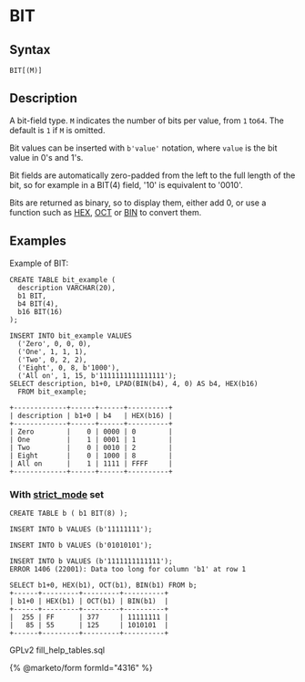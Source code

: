 # BIT

## Syntax

```
BIT[(M)]
```

## Description

A bit-field type. `M` indicates the number of bits per value, from `1` to`64`. The default is `1` if `M` is omitted.

Bit values can be inserted with `b'value'` notation, where `value` is the bit value in 0's and 1's.

Bit fields are automatically zero-padded from the left to the full length of the bit, so for example in a BIT(4) field, '10' is equivalent to '0010'.

Bits are returned as binary, so to display them, either add 0, or use a function such as [HEX](../../sql-functions/string-functions/hex.md), [OCT](../../sql-functions/numeric-functions/oct.md) or [BIN](../../sql-functions/string-functions/bin.md) to convert them.

## Examples

Example of BIT:

```
CREATE TABLE bit_example (
  description VARCHAR(20),
  b1 BIT,
  b4 BIT(4),
  b16 BIT(16)
);
```

```
INSERT INTO bit_example VALUES
  ('Zero', 0, 0, 0),
  ('One', 1, 1, 1),
  ('Two', 0, 2, 2),
  ('Eight', 0, 8, b'1000'),
  ('All on', 1, 15, b'1111111111111111');
SELECT description, b1+0, LPAD(BIN(b4), 4, 0) AS b4, HEX(b16)
  FROM bit_example;

+-------------+------+------+----------+
| description | b1+0 | b4   | HEX(b16) |
+-------------+------+------+----------+
| Zero        |    0 | 0000 | 0        |
| One         |    1 | 0001 | 1        |
| Two         |    0 | 0010 | 2        |
| Eight       |    0 | 1000 | 8        |
| All on      |    1 | 1111 | FFFF     |
+-------------+------+------+----------+
```

### With [strict\_mode](../../../server-management/variables-and-modes/sql-mode.md#strict-mode) set

```
CREATE TABLE b ( b1 BIT(8) );
```

```
INSERT INTO b VALUES (b'11111111');

INSERT INTO b VALUES (b'01010101');

INSERT INTO b VALUES (b'1111111111111');
ERROR 1406 (22001): Data too long for column 'b1' at row 1

SELECT b1+0, HEX(b1), OCT(b1), BIN(b1) FROM b;
+------+---------+---------+----------+
| b1+0 | HEX(b1) | OCT(b1) | BIN(b1)  |
+------+---------+---------+----------+
|  255 | FF      | 377     | 11111111 |
|   85 | 55      | 125     | 1010101  |
+------+---------+---------+----------+
```

GPLv2 fill\_help\_tables.sql

{% @marketo/form formId="4316" %}
